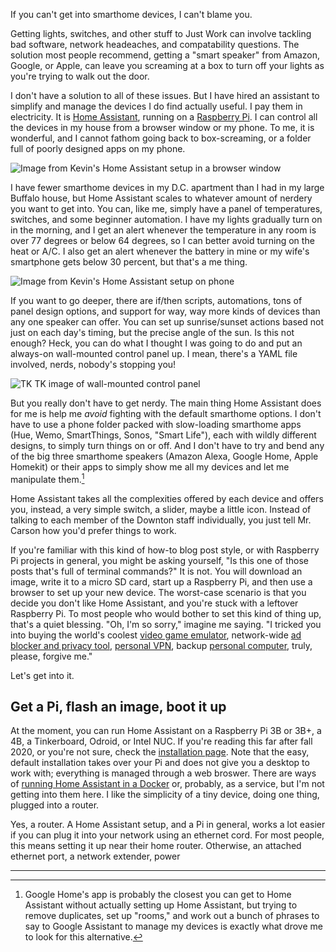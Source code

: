 
If  you can't get into smarthome devices, I can't blame you.

Getting lights, switches, and other stuff to Just Work can involve tackling bad software, network headeaches, and compatability questions. The solution most people recommend, getting a "smart speaker" from Amazon, Google, or Apple, can leave you screaming at a box to turn off your lights as you're trying to walk out the door.

I don't have a solution to all of these issues. But I have hired an assistant to simplify and manage the devices I do find actually useful. I pay them in electricity. It is [Home Assistant](https://www.home-assistant.io/), running on a [Raspberry Pi](https://www.raspberrypi.org/). I can control all the devices in my house from a browser window or my phone. To me, it is wonderful, and I cannot fathom going back to box-screaming, or a folder full of poorly designed apps on my phone.

![Image from Kevin's Home Assistant setup in a browser window]()

I have fewer smarthome devices in my D.C. apartment than I had in my large Buffalo house, but Home Assistant scales to whatever amount of nerdery you want to get into. You can, like me, simply have a panel of temperatures, switches, and some beginner automation. I have my lights gradually turn on in the morning, and I get an alert whenever the temperature in any room is over 77 degrees or below 64 degrees, so I can better avoid turning on the heat or A/C. I also get an alert whenever the battery in mine or my wife's smartphone gets below 30 percent, but that's a me thing.

![Image from Kevin's Home Assistant setup on phone]()

If you want to go deeper, there are if/then scripts, automations, tons of panel design options, and support for way, way more kinds of devices than any one speaker can offer. You can set up sunrise/sunset actions based not just on each day's timing, but the precise angle of the sun. Is this not enough? Heck, you can do what I thought I was going to do and put an always-on wall-mounted control panel up. I mean, there's a YAML file involved, nerds, nobody's stopping you!

![TK TK image of wall-mounted control panel]()

But you really don't have to get nerdy. The main thing Home Assistant does for me is help me _avoid_ fighting with the default smarthome options. I don't have to use a phone folder packed with slow-loading smarthome apps (Hue, Wemo, SmartThings, Sonos, "Smart Life"), each with wildly different designs, to simply turn things on or off. And I don't have to try and bend any of the big three smarthome speakers (Amazon Alexa, Google Home, Apple Homekit) or their apps to simply show me all my devices and let me manipulate them.[^1]

Home Assistant takes all the complexities offered by each device and offers you, instead, a very simple switch, a slider, maybe a little icon. Instead of talking to each member of the Downton staff individually, you just tell Mr. Carson how you'd prefer things to work.

If you're familiar with this kind of how-to blog post style, or with Raspberry Pi projects in general, you might be asking yourself, "Is this one of those posts that's full of terminal commands?" It is not. You will download an image, write it to a micro SD card, start up a Raspberry Pi, and then use a browser to set up your new device. The worst-case scenario is that you decide you don't like Home Assistant, and you're stuck with a leftover Raspberry Pi. To most people who would bother to set this kind of thing up, that's a quiet blessing. "Oh, I'm so sorry," imagine me saying. "I tricked you into buying the world's coolest [video game emulator](https://www.raspberrypi.org/blog/retropie-for-raspberry-pi-4-video-game-emulation-on-our-fastest-ever-device/), network-wide [ad blocker and privacy tool](https://pi-hole.net/), [personal VPN](https://www.pcmag.com/how-to/how-to-create-a-vpn-server-with-raspberry-pi), backup [personal computer](https://www.forbes.com/sites/barrycollins/2020/11/02/raspberry-pi-400-a-full-blown-computer-for-86/), truly, please, forgive me."

Let's get into it.

## Get a Pi, flash an image, boot it up

At the moment, you can run Home Assistant on a Raspberry Pi 3B or 3B+, a 4B, a Tinkerboard, Odroid, or Intel NUC. If you're reading this far after fall 2020, or you're not sure, check the [installation page](https://www.home-assistant.io/hassio/installation/). Note that the easy, default installation takes over your Pi and does not give you a desktop to work with; everything is managed through a web broswer. There are ways of [running Home Assistant in a Docker](https://www.home-assistant.io/docs/installation/docker/) or, probably, as a service, but I'm not getting into them here. I like the simplicity of a tiny device, doing one thing, plugged into a router.

Yes, a router. A Home Assistant setup, and a Pi in general, works a lot easier if you can plug it into your network using an ethernet cord. For most people, this means setting it up near their home router. Otherwise, an attached ethernet port, a network extender, power

***



[^1]: Google Home's app is probably the closest you can get to Home Assistant without actually setting up Home Assistant, but trying to remove duplicates, set up "rooms," and work out a bunch of phrases to say to Google Assistant to manage my devices is exactly what drove me to look for this alternative.